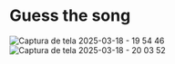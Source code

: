# Guess the song

![Captura de tela 2025-03-18 - 19 54 46](https://github.com/user-attachments/assets/d027714a-6576-46a9-9992-5cb7418aadac)
![Captura de tela 2025-03-18 - 20 03 52](https://github.com/user-attachments/assets/de47579f-477a-47a4-b598-46b421d6c612)
